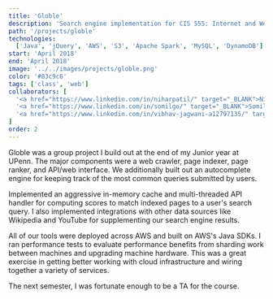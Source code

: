 ```yaml
---
title: 'Globle'
description: 'Search engine implementation for CIS 555: Internet and Web Systems. Set of services to crawl, index, rank, query, and visualize assets across the web.'
path: '/projects/globle'
technologies:
  ['Java', 'jQuery', 'AWS', 'S3', 'Apache Spark', 'MySQL', 'DynamoDB']
start: 'April 2018'
end: 'April 2018'
image: '../../images/projects/globle.png'
color: '#83c9c6'
tags: ['class', 'web']
collaborators: [
  '<a href="https://www.linkedin.com/in/niharpatil/" target="_BLANK">Nihar Patil</a>',
  '<a href="https://www.linkedin.com/in/somilgo/" target="_BLANK">Somil Govani</a>',
  '<a href="https://www.linkedin.com/in/vibhav-jagwani-a12797135/" target="_BLANK">Vibhav Jagwani</a>',
]
order: 2
---
```


Globle was a group project I build out at the end of my Junior year at UPenn. The major components were a web crawler, page indexer, page ranker, and API/web interface. We additionally built out an autocomplete engine for keeping track of the most common queries submitted by users.

Implemented an aggressive in-memory cache and multi-threaded API handler for computing scores to match indexed pages to a user's search query. I also implemented integrations with other data sources like Wikipedia and YouTube for supplementing our search engine results.

All of our tools were deployed across AWS and built on AWS's Java SDKs. I ran performance tests to evaluate performance benefits from sharding work between machines and upgrading machine hardware. This was a great exercise in getting better working with cloud infrastructure and wiring together a variety of services.

The next semester, I was fortunate enough to be a TA for the course.
